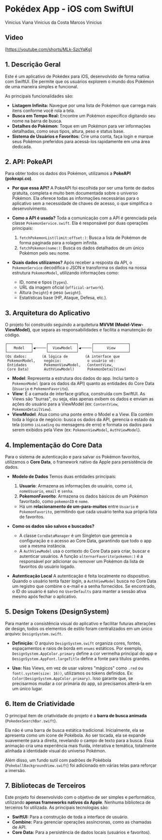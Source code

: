 # Pokédex App - iOS com SwiftUI

Vinicius Viana
Vinicius da Costa
Marcos Vinicius

## Video
[https://youtube.com/shorts/MLk-SzcYqKg]

## 1\. Descrição Geral

Este é um aplicativo de Pokédex para iOS, desenvolvido de forma nativa com SwiftUI. Ele permite que os usuários explorem o mundo dos Pokémon de uma maneira simples e funcional.

As principais funcionalidades são:

  * **Listagem Infinita:** Navegue por uma lista de Pokémon que carrega mais itens conforme você rola a tela.
  * **Busca em Tempo Real:** Encontre um Pokémon específico digitando seu nome na barra de busca.
  * **Detalhes do Pokémon:** Toque em um Pokémon para ver informações detalhadas, como seus tipos, altura, peso e status base.
  * **Sistema de Usuários e Favoritos:** Crie uma conta, faça login e marque seus Pokémon preferidos para acessá-los rapidamente em uma área dedicada.

## 2\. API: PokeAPI

Para obter todos os dados dos Pokémon, utilizamos a **PokeAPI (pokeapi.co)**.

  * **Por que essa API?**
    A PokeAPI foi escolhida por ser uma fonte de dados gratuita, completa e muito bem documentada sobre o universo Pokémon. Ela oferece todas as informações necessárias para o aplicativo sem a necessidade de chaves de acesso, o que simplifica o desenvolvimento.

  * **Como a API é usada?**
    Toda a comunicação com a API é gerenciada pela classe `PokemonService.swift`. Ela é responsável por duas operações principais:

    1.  `fetchPokemonList(limit:offset:)`: Busca a lista de Pokémon de forma paginada para a rolagem infinita.
    2.  `fetchPokemon(name:)`: Busca os dados detalhados de um único Pokémon pelo seu nome.

  * **Quais dados utilizamos?**
    Após receber a resposta da API, o `PokemonService` decodifica o JSON e transforma os dados na nossa estrutura `PokemonModel`, utilizando informações como:

      * ID, nome e tipos (`types`).
      * URL da imagem oficial (`official-artwork`).
      * Altura (`height`) e peso (`weight`).
      * Estatísticas base (HP, Ataque, Defesa, etc.).

## 3\. Arquitetura do Aplicativo

O projeto foi construído seguindo a arquitetura **MVVM (Model-View-ViewModel)**, que separa as responsabilidades e facilita a manutenção do código.

```
┌───────────┐      ┌─────────────┐      ┌────────────────┐
│   Model   │◀─────│  ViewModel  │◀─────│      View      │
└───────────┘      └─────────────┘      └────────────────┘
(Os dados:       (A lógica de        (A interface que
 PokemonModel,    negócio:            o usuário vê:
 Entidades        PokemonViewModel,   ContentView,
 Core Data)       AuthViewModel)      PokemonDetailView)
```

  * **Model**: Representa a estrutura dos dados do app. Inclui tanto o `PokemonModel` (para os dados da API) quanto as entidades do Core Data (`Usuario` e `PokemonFavorito`).
  * **View**: É a camada de interface gráfica, construída com SwiftUI. As Views são "burras", ou seja, elas apenas exibem os dados e enviam as ações do usuário para a ViewModel (ex: `ContentView`, `PokemonDetailView`).
  * **ViewModel**: Atua como uma ponte entre o Model e a View. Ela contém toda a lógica de negócio: busca os dados da API, gerencia o estado da tela (como `isLoading` ou mensagens de erro) e formata os dados para serem exibidos pela View (ex: `PokemonViewModel`, `AuthViewModel`).

## 4\. Implementação do Core Data

Para o sistema de autenticação e para salvar os Pokémon favoritos, utilizamos o **Core Data**, o framework nativo da Apple para persistência de dados.

  * **Modelo de Dados**
    Temos duas entidades principais:

    1.  **Usuario**: Armazena as informações do usuário, como `id`, `nomeUsuario`, `email` e `senha`.
    2.  **PokemonFavorito**: Armazena os dados básicos de um Pokémon favoritado, como `pokemonID` e `nome`.

    <!-- end list -->

      * Há um **relacionamento de um-para-muitos** entre `Usuario` e `PokemonFavorito`, permitindo que cada usuário tenha sua própria lista de favoritos.

  * **Como os dados são salvos e buscados?**

      * A classe `CoreDataManager` é um Singleton que gerencia a configuração e o acesso ao Core Data, garantindo que todo o app use a mesma instância.
      * A `AuthViewModel` usa o contexto do Core Data para criar, buscar e autenticar usuários. A função `alternarFavorito(pokemon:)` é a responsável por adicionar ou remover um Pokémon da lista de favoritos do usuário logado.

  * **Autenticação Local**
    A autenticação é feita localmente no dispositivo. Quando o usuário tenta fazer login, a `AuthViewModel` busca no Core Data um registro que combine o e-mail e a senha fornecidos. Se encontrado, o ID do usuário é salvo no `UserDefaults` para manter a sessão ativa mesmo após fechar o aplicativo.

## 5\. Design Tokens (DesignSystem)

Para manter a consistência visual do aplicativo e facilitar futuras alterações de design, todos os elementos de estilo foram centralizados em um único arquivo: `DesignSystem.swift`.

  * **Definição:** O arquivo `DesignSystem.swift` organiza cores, fontes, espaçamentos e raios de borda em `enums` estáticos. Por exemplo, `DesignSystem.AppColor.primary` define a cor vermelha principal do app e `DesignSystem.AppFont.largeTitle` define a fonte para títulos grandes.

  * **Uso:** Nas Views, em vez de usar valores "mágicos" como `.red` ou `font(.system(size: 16))`, utilizamos os tokens definidos. Ex: `Color(DesignSystem.AppColor.primary)`. Isso garante que, se precisarmos mudar a cor primária do app, só precisamos alterá-la em um único lugar.

## 6\. Item de Criatividade

O principal item de criatividade do projeto é a **barra de busca animada** (`PokedexSearchBar.swift`).

Ela não é uma barra de busca estática tradicional. Inicialmente, ela se apresenta como um ícone de Pokébola. Ao ser tocada, ela se expande suavemente para a direita, revelando o campo de texto para a busca. Essa animação cria uma experiência mais fluida, interativa e temática, totalmente alinhada à identidade visual do universo Pokémon.

Além disso, um fundo sutil com padrões de Pokébola (`PokeballBackgroundView.swift`) foi adicionado em várias telas para reforçar a imersão.

## 7\. Bibliotecas de Terceiros

Este projeto foi desenvolvido com o objetivo de ser simples e performático, utilizando **apenas frameworks nativos da Apple**. Nenhuma biblioteca de terceiros foi utilizada. As principais tecnologias são:

  * **SwiftUI:** Para a construção de toda a interface de usuário.
  * **Combine:** Para gerenciar operações assíncronas, como as chamadas de API.
  * **Core Data:** Para a persistência de dados locais (usuários e favoritos).

